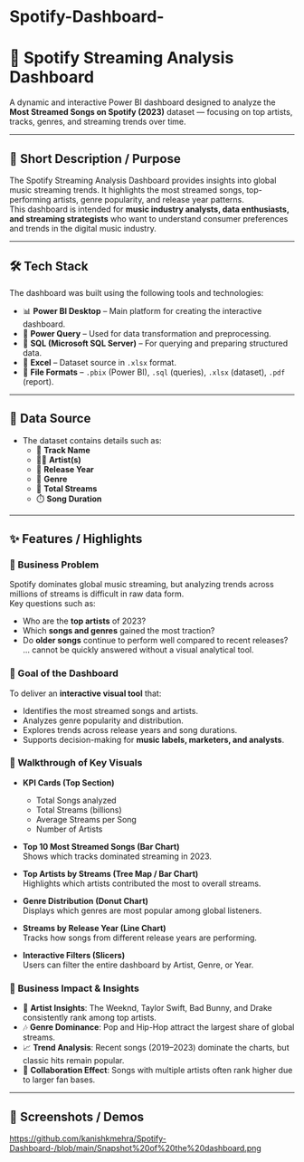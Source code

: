 # Spotify-Dashboard-

# 🎵 Spotify Streaming Analysis Dashboard  

A dynamic and interactive Power BI dashboard designed to analyze the **Most Streamed Songs on Spotify (2023)** dataset — focusing on top artists, tracks, genres, and streaming trends over time.  

---

## 📌 Short Description / Purpose  
The Spotify Streaming Analysis Dashboard provides insights into global music streaming trends. It highlights the most streamed songs, top-performing artists, genre popularity, and release year patterns.  
This dashboard is intended for **music industry analysts, data enthusiasts, and streaming strategists** who want to understand consumer preferences and trends in the digital music industry.  

---

## 🛠️ Tech Stack  
The dashboard was built using the following tools and technologies:  
- 📊 **Power BI Desktop** – Main platform for creating the interactive dashboard.  
- 📂 **Power Query** – Used for data transformation and preprocessing.  
- 🧠 **SQL (Microsoft SQL Server)** – For querying and preparing structured data.  
- 📑 **Excel** – Dataset source in `.xlsx` format.  
- 📁 **File Formats** – `.pbix` (Power BI), `.sql` (queries), `.xlsx` (dataset), `.pdf` (report).  

---

## 📂 Data Source  
- The dataset contains details such as:  
  - 🎵 **Track Name**  
  - 👨‍🎤 **Artist(s)**  
  - 📅 **Release Year**  
  - 🎼 **Genre**  
  - 🔢 **Total Streams**  
  - ⏱️ **Song Duration**  

---

## ✨ Features / Highlights  

### 🔹 Business Problem  
Spotify dominates global music streaming, but analyzing trends across millions of streams is difficult in raw data form.  
Key questions such as:  
- Who are the **top artists** of 2023?  
- Which **songs and genres** gained the most traction?  
- Do **older songs** continue to perform well compared to recent releases?  
… cannot be quickly answered without a visual analytical tool.  

### 🔹 Goal of the Dashboard  
To deliver an **interactive visual tool** that:  
- Identifies the most streamed songs and artists.  
- Analyzes genre popularity and distribution.  
- Explores trends across release years and song durations.  
- Supports decision-making for **music labels, marketers, and analysts**.  

### 🔹 Walkthrough of Key Visuals  
- **KPI Cards (Top Section)**  
  - Total Songs analyzed  
  - Total Streams (billions)  
  - Average Streams per Song  
  - Number of Artists  

- **Top 10 Most Streamed Songs (Bar Chart)**  
  Shows which tracks dominated streaming in 2023.  

- **Top Artists by Streams (Tree Map / Bar Chart)**  
  Highlights which artists contributed the most to overall streams.  

- **Genre Distribution (Donut Chart)**  
  Displays which genres are most popular among global listeners.  

- **Streams by Release Year (Line Chart)**  
  Tracks how songs from different release years are performing.  

- **Interactive Filters (Slicers)**  
  Users can filter the entire dashboard by Artist, Genre, or Year.  

### 🔹 Business Impact & Insights  
- 🎤 **Artist Insights**: The Weeknd, Taylor Swift, Bad Bunny, and Drake consistently rank among top artists.  
- 🎶 **Genre Dominance**: Pop and Hip-Hop attract the largest share of global streams.  
- 📈 **Trend Analysis**: Recent songs (2019–2023) dominate the charts, but classic hits remain popular.  
- 🤝 **Collaboration Effect**: Songs with multiple artists often rank higher due to larger fan bases.  

---

## 📸 Screenshots / Demos  

https://github.com/kanishkmehra/Spotify-Dashboard-/blob/main/Snapshot%20of%20the%20dashboard.png

 

